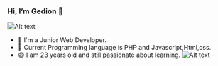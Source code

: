 ### Hi, I’m Gedion 👋 ###
![Alt text](https://raw.githubusercontent.com/rahul-jha98/rahul-jha98/main/techstack.gif)
 


<!--
**Gedionteddykusuma/Gedionteddykusuma** is a ✨ _special_ ✨ repository because its `README.md` (this file) appears on your GitHub profile.

Here are some ideas to get you started:
-->

- 🔭 I'm a Junior Web Developer.
- 🌱 Current Programming language        is PHP and Javascript,Html,css.
- 😄 I am 23 years old and still         passionate about learning.
![Alt text](https://user-images.githubusercontent.com/5713670/87202985-820dcb80-c2b6-11ea-9f56-7ec461c497c3.gif)
